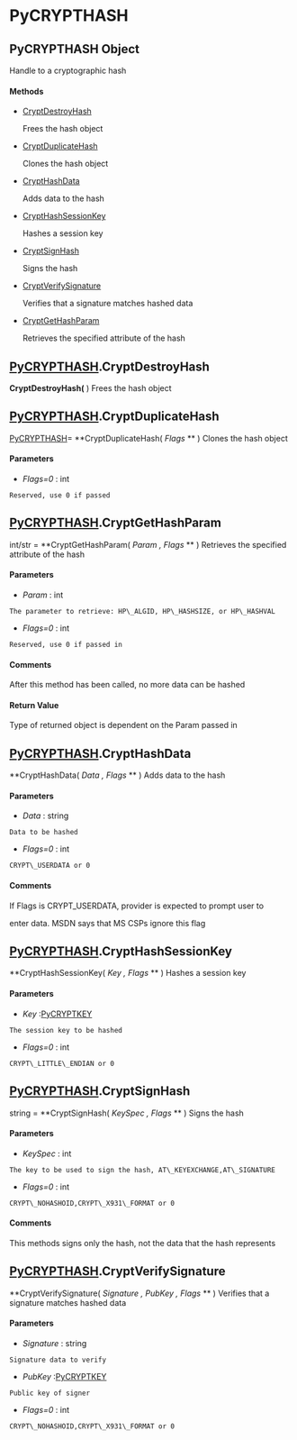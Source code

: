 # PyCRYPTHASH

## PyCRYPTHASH Object

Handle to a cryptographic hash

#### Methods


  - [CryptDestroyHash](PyCRYPTHASH.md#pycrypthashcryptdestroyhash)

    Frees the hash object&nbsp;

  - [CryptDuplicateHash](PyCRYPTHASH.md#pycrypthashcryptduplicatehash)

    Clones the hash object&nbsp;

  - [CryptHashData](PyCRYPTHASH.md#pycrypthashcrypthashdata)

    Adds data to the hash&nbsp;

  - [CryptHashSessionKey](PyCRYPTHASH.md#pycrypthashcrypthashsessionkey)

    Hashes a session key&nbsp;

  - [CryptSignHash](PyCRYPTHASH.md#pycrypthashcryptsignhash)

    Signs the hash&nbsp;

  - [CryptVerifySignature](PyCRYPTHASH.md#pycrypthashcryptverifysignature)

    Verifies that a signature matches hashed data&nbsp;

  - [CryptGetHashParam](PyCRYPTHASH.md#pycrypthashcryptgethashparam)

    Retrieves the specified attribute of the hash&nbsp;

## [PyCRYPTHASH](#pycrypthash)\.CryptDestroyHash

 **CryptDestroyHash\(** \)
Frees the hash object

## [PyCRYPTHASH](#pycrypthash)\.CryptDuplicateHash

[PyCRYPTHASH](#pycrypthash)\= **CryptDuplicateHash\( *Flags* ** \)
Clones the hash object

#### Parameters


  -  *Flags\=0* : int

    Reserved, use 0 if passed

## [PyCRYPTHASH](#pycrypthash)\.CryptGetHashParam

int/str \= **CryptGetHashParam\( *Param*  *, Flags* ** \)
Retrieves the specified attribute of the hash

#### Parameters


  -  *Param* : int

    The parameter to retrieve: HP\_ALGID, HP\_HASHSIZE, or HP\_HASHVAL

  -  *Flags\=0* : int

    Reserved, use 0 if passed in

#### Comments
After this method has been called, no more data can be hashed

#### Return Value
Type of returned object is dependent on the Param passed in

## [PyCRYPTHASH](#pycrypthash)\.CryptHashData

 **CryptHashData\( *Data*  *, Flags* ** \)
Adds data to the hash

#### Parameters


  -  *Data* : string

    Data to be hashed

  -  *Flags\=0* : int

    CRYPT\_USERDATA or 0

#### Comments
If Flags is CRYPT\_USERDATA, provider is expected to prompt user to 

enter data\.  MSDN says that MS CSPs ignore this flag

## [PyCRYPTHASH](#pycrypthash)\.CryptHashSessionKey

 **CryptHashSessionKey\( *Key*  *, Flags* ** \)
Hashes a session key

#### Parameters


  -  *Key* :[PyCRYPTKEY](#pycryptkey)

    The session key to be hashed

  -  *Flags\=0* : int

    CRYPT\_LITTLE\_ENDIAN or 0

## [PyCRYPTHASH](#pycrypthash)\.CryptSignHash

string \= **CryptSignHash\( *KeySpec*  *, Flags* ** \)
Signs the hash

#### Parameters


  -  *KeySpec* : int

    The key to be used to sign the hash, AT\_KEYEXCHANGE,AT\_SIGNATURE

  -  *Flags\=0* : int

    CRYPT\_NOHASHOID,CRYPT\_X931\_FORMAT or 0

#### Comments
This methods signs only the hash, not the data that the hash represents

## [PyCRYPTHASH](#pycrypthash)\.CryptVerifySignature

 **CryptVerifySignature\( *Signature*  *, PubKey*  *, Flags* ** \)
Verifies that a signature matches hashed data

#### Parameters


  -  *Signature* : string

    Signature data to verify

  -  *PubKey* :[PyCRYPTKEY](#pycryptkey)

    Public key of signer

  -  *Flags\=0* : int

    CRYPT\_NOHASHOID,CRYPT\_X931\_FORMAT or 0